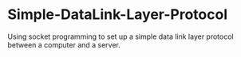 # Simple-DataLink-Layer-Protocol
Using socket programming to set up a simple data link layer protocol between a computer and a server.
